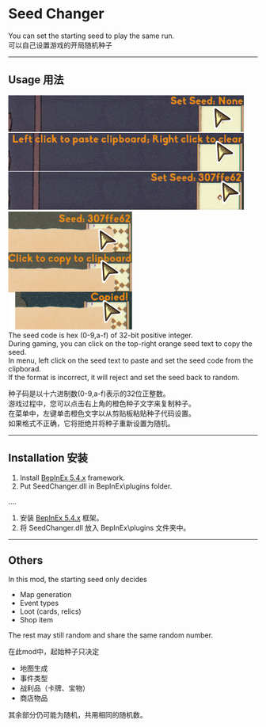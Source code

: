 # Seed Changer

You can set the starting seed to play the same run.  
可以自己设置游戏的开局随机种子  

----

## Usage 用法

![menu](https://raw.githubusercontent.com/starfi5h/DICEOMANCER_Mod/dev/SeedChanger/img/menu.png)  
![ingame](https://raw.githubusercontent.com/starfi5h/DICEOMANCER_Mod/dev/SeedChanger/img/ingame.png)  
The seed code is hex (0-9,a-f) of 32-bit positive integer.  
During gaming, you can click on the top-right orange seed text to copy the seed.  
In menu, left click on the seed text to paste and set the seed code from the clipborad.   
If the format is incorrect, it will reject and set the seed back to random.  

种子码是以十六进制数(0-9,a-f)表示的32位正整数。  
游戏过程中，您可以点击右上角的橙色种子文字来复制种子。  
在菜单中，左键单击橙色文字以从剪贴板粘贴种子代码设置。  
如果格式不正确，它将拒绝并将种子重新设置为随机。  

----

## Installation 安装

1. Install [BepInEx 5.4.x](https://github.com/BepInEx/BepInEx/releases/tag/v5.4.17) framework.  
2. Put SeedChanger.dll in BepInEx\plugins folder.  

....  

1. 安装 [BepInEx 5.4.x](https://github.com/BepInEx/BepInEx/releases/tag/v5.4.17) 框架。  
2. 将 SeedChanger.dll 放入 BepInEx\plugins 文件夹中。  

----

## Others

In this mod, the starting seed only decides
- Map generation  
- Event types  
- Loot (cards, relics)  
- Shop item  
  
The rest may still random and share the same random number.

在此mod中，起始种子只决定
- 地图生成  
- 事件类型  
- 战利品（卡牌、宝物）  
- 商店物品  
  
其余部分仍可能为随机，共用相同的随机数。